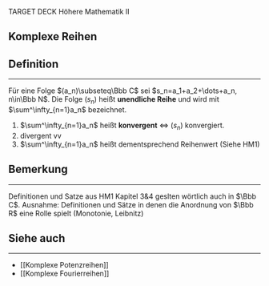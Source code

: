 
TARGET DECK
Höhere Mathematik II

Komplexe Reihen
--
## Definition
***
Für eine Folge $(a_n)\subseteq\Bbb C$ sei $s_n=a_1+a_2+\dots+a_n, n\in\Bbb N$.
Die Folge $(s_n)$ heißt **unendliche Reihe** und wird mit $\sum^\infty_{n=1}a_n$ bezeichnet.
1. $\sum^\infty_{n=1}a_n$ heißt **konvergent** $\iff$ $(s_n)$ konvergiert.
2. divergent vv
3. $\sum^\infty_{n=1}a_n$ heißt dementsprechend Reihenwert (Siehe HM1)
## Bemerkung
***
Definitionen und Satze aus HM1 Kapitel 3&4 geslten wörtlich auch in $\Bbb C$. Ausnahme: Definitionen und Sätze in denen die Anordnung von $\Bbb R$ eine Rolle spielt (Monotonie, Leibnitz)
## Siehe auch
***
* [[Komplexe Potenzreihen]]
* [[Komplexe Fourierreihen]]